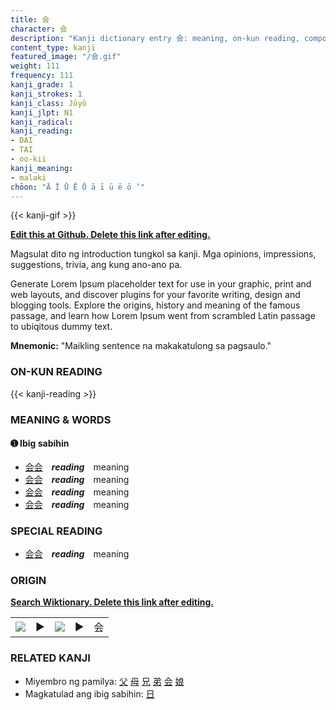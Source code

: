 ```yaml
---
title: 会
character: 会
description: "Kanji dictionary entry 会: meaning, on-kun reading, compounds, origin, related kanji"
content_type: kanji
featured_image: "/会.gif"
weight: 111
frequency: 111
kanji_grade: 1
kanji_strokes: 1
kanji_class: Jōyō
kanji_jlpt: N1
kanji_radical: 
kanji_reading: 
- DAI
- TAI
- oo-kii
kanji_meaning:
- malaki
chōon: "Ā Ī Ū Ē Ō ā ī ū ē ō ’"
---
```

[//]: # (Don't edit the line below. Kanji animated GIF code is automatically generated.)
{{< kanji-gif >}}

[//]: # (Edit below this line.)

**[Edit this at Github. Delete this link after editing.](https://github.com/tim0g/tim/tree/main/content/kanji/会/index.md)**

Magsulat dito ng introduction tungkol sa kanji. Mga opinions, impressions, suggestions, trivia, ang kung ano-ano pa.

Generate Lorem Ipsum placeholder text for use in your graphic, print and web layouts, and discover plugins for your favorite writing, design and blogging tools. Explore the origins, history and meaning of the famous passage, and learn how Lorem Ipsum went from scrambled Latin passage to ubiqitous dummy text.
 
**Mnemonic:** "Maikling sentence na makakatulong sa pagsaulo."

### ON-KUN READING

[//]: # (Don't edit the line below. ON-KUN READING code is automatically generated.)
{{< kanji-reading >}}

### MEANING & WORDS

#### ➊ **Ibig sabihin**
  - [会](../会)[会](../会)　***reading***　meaning
  - [会](../会)[会](../会)　***reading***　meaning
  - [会](../会)[会](../会)　***reading***　meaning
  - [会](../会)[会](../会)　***reading***　meaning

### SPECIAL READING
  - [会](../会)[会](../会)　***reading***　meaning

### ORIGIN

**[Search Wiktionary. Delete this link after editing.](https://wiktionary.org/wiki/会)**
<table class="kanji-table"><tr><td>
<img src="60px-会-bronze.svg.png">
</td><td>▶</td><td>
<img src="60px-会-oracle.svg.png">
</td><td>▶</td>
<td class="kanji-origin">会</td>
</tr></table>

### RELATED KANJI
- Miyembro ng pamilya: [父](../父) [母](../母) [兄](../兄) [弟](../弟) [会](../会) [娘](../娘)
- Magkatulad ang ibig sabihin: [日](../日)
